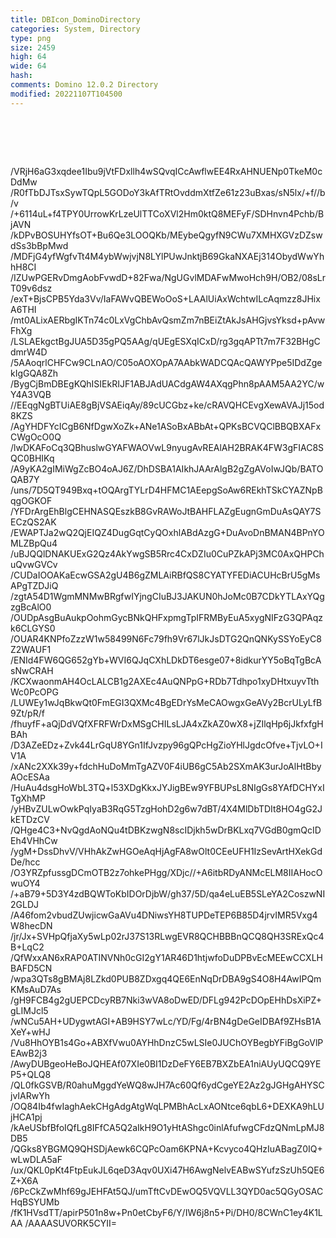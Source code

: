 ```yaml
---
title: DBIcon_DominoDirectory
categories: System, Directory
type: png
size: 2459
high: 64
wide: 64
hash: 
comments: Domino 12.0.2 Directory
modified: 20221107T104500
---
```

![DBIcon_DominoDirectory][1]

[1]: data:image/png;base64,iVBORw0KGgoAAAANSUhEUgAAAEAAAABACAYAAACqaXHeAAAJYklEQVR4nO2bW1BV
/VRjH6aG3xqdee1Ibu9jVtFDxllh4wSQvqICcAwflwEE4RxAHNUENp0TkeM0cDdMw
/R0fTbDJTsxSywTQpL5GODoY3kAfTRtOvddmXtfZe61z23uBxas/sN5lx/+f//b/v
/+6114uL+f4TPY0UrrowKrLzeUlTTCoXVl2Hm0ktQ8MEFyF/SDHnvn4Pchb/BjAVN
/kDPvBOSUHYfsOT+Bu6Qe3LOOQKb/MEybeQgyfN9CWu7XMHXGVzDZswdSs3bBpMwd
/MDFjG4yfWgfvTt4M4ybWwjvjN8LYlPUwJnktjB69GkaNXAEj314ObydWwYhhH8CI
/IZUwPGERvDmgAobFvwdD+82Fwa/NgUGvlMDAFwMwoHch9H/OB2/08sLrT09v6dsz
/exT+BjsCPB5Yda3Vv/IaFAWvQBEWoOoS+LAAlUiAxWchtwILcAqmzz8JHixA6THI
/mt0ALixAERbgIKTn74c0LxVgChbAvQsmZm7nBEiZtAkJsAHGjvsYksd+pAvwFhXg
/LSLAEkgctBgJUA5D35gPQ5AAg/qUEgESXqICxD/rg3gqAPTt7m7F32BHgCdmrW4D
/5AAoqrlCHFCw9CLnAO/C05oAOXOpA7AAbkWADCQAcQAWYPpe5IDdZgekIgGQA8Zh
/BygCjBmDBEgKQhISIEkRIJF1ABJAdUACdgAW4AXqgPhn8pAAM5AA2YC/wY4A3VQB
//EEqgNgBTUiAE8gBjVSAEiqAy/89cUCGbz+ke/cRAVQHCEvgXewAVAJj15od8KZS
/AgYHDFYcICgB6NfDgwXoZk+ANe1ASoBxABbAt+QPKsBCVQClBBQBXAFxCWgOcO0Q
/lwDKAFoCq3QBhuslwGYAFWAOVwL9nyugAvREAlAH2BRAK4FW3gFIAC8SQC0BHIKq
/A9yKA2gIMiWgZcBO4oAJ6Z/DhDSBA1AIkhJAArAlgB2gZgAVoIwJQb/BATOQAB7Y
/uns/7D5QT949Bxq+tOQArgTYLrD4HFMC1AEepgSoAw6REkhTSkCYAZNpBqgOGKOF
/YFDrArgEhBlgCEHNASQEszkB8GvRAWoJtBAHFLAZgEugnGmDuAsQAY7SECzQS2AK
/EWAPTJa2wQ2QjEIQZ4DugGqtCyQOxhlABdAzgG+DuAvoDnBMAN4BPnYOMLZBpQu4
/uBJQQlDNAKUExG2Qz4AkYwgSB5Rrc4CxDZIu0CuPZkAPj3MC0AxQHPChuQvwGVCv
/CUDaIOOAKaEcwGSA2gU4B6gZMLAiRBfQS8CYATYFEDiACUHcBrU5gMsAPgTZDJiQ
/zgtA54D1WgmMNMwBRgfwIYjngCIuBJ3JAKUN0hJoMc0B7CDkYTLAxYQgzgBcAlO0
/OUDpAsgBuAukpOohmGycBNkQHFxpmgTpIFRMByEuA5xygNIFzG3QPAqzk6CLGYS0
/OUAR4KNPfoZzzW1w58499N6Fc79fh9Vr67lJkJsDTG2QnQNKySSYoEyC8Z2WAUF1
/ENId4FW6QG652gYb+WVI6QJqCXhLDkDT6esge07+8idkurYY5oBqTgBcAsNwCRAH
/KCXwaonmAH4OcLALCB1g2AXEc4AuQNPpG+RDb7Tdhpo1xyDHtxuyvTthWc0PcOPG
/LUWEy1wJqBkwQt0FmEGI3QXMc4BgEDrYsMeCAOwgxGeAVy2BcrULyLfB9Zt/pR/f
/fhuyfF+aQjDdVQfXFRFWrDxMSgCHILsLJA4xZkAZ0wX8+jZIlqHp6jJkfxfgHBAh
/D3AZeEDz+Zvk44LrGqU8YGn1IfJvzpy96gQPcHgZioYHlJgdcOfve+TjvLO+IV1A
/xANc2XXk39y+fdchHuDoMmTgAZV0F4iUB6gC5Ab2SXmAK3urJoAlHtBbyAOcESAa
/HuAu4dsgHoWbL3TQ+l53XDgKkxJYJigBEw9YFBUPsL8NIgGs8YAfDCHYxITgXhMP
/yHBvZULwOwkPqIyaB3RqG5TzgHohD2g6w7dBT/4X4MlDbTDIt8HO4gG2JkETDzCV
/QHge4C3+NvQgdAoNQu4tDBKzwgN8scIDjkh5wDrBKLxq7VGdB0gmQcIDEh4VHhCw
/ygM+DssDhvV/VHhAkZwHGOeAqHjAgFA8wOlt0CEeUFH1IzSevArtHXekGdDe/hcc
/O3YRZpfussgDCmOTB2z7ohkePHgg/XDjc//+A6itbRDyANMcELM8IIAHocOwuOY4
/+aB79+5D3Y4zdBQWToKbIDOrDjbW/gh37/5D/qa4eLuEB5SLeYA2CoszwNI2GLDJ
/A46fom2vbudZUwjicwGaAVu4DNiwsYH8TUPDeTEP6B85D4jrvIMR5Vxg4W8hecDN
/jr/Jx+SVHpQfjaXy5wLp02rJ37S13RLwgEVR8QCHBBBnQCQ8QH3SRExQc4B+LqC2
/QfWxxAN6xRAP0ATINVNh0cGI2gY1AR46D1htjwfoDuDPBvEcMEEwCCXLHBAFD5CN
/wpa3QTs8gBMAj8LZkd0PUB8ZDxgq4QE6EnNqDrDBA9gS4O8H4AwIPQmKMsAuD7As
/gH9FCB4g2gUEPCDcyRB7Nki3wVA8oDwED/DFLg942PcDOpEHhDsXiPZ+gLIMJcl5
/wNCu5AH+UDygwtAGI+AB9HSY7wLc/YD/Fg/4rBN4gDeGeIDBAf9ZHsB1AXeY+wHJ
/Vu8HhOYB1s4Go+ABXfVwu0AYHhDnzC5wLSIe0JUChOYBegbYFiBgGoVlPEAwB2j3
/AwyDUBgeoHeBoJQHEAf07XIe0BI1DzDeFY6EB7BXZbEA1niAUyUQCQ9YEP5+QLQ8
/QL0fkGSVB/R0ahuMggdYeWQ8wJH7Ac60Qf6ydCgeYE2Az2gJGHgAHYSCjvIARwYh
/OQ84Ib4fwIaghAekCHgAdgAtgWqLPMBhAcLxAONtce6qbL6+DEXKA9hLUjHCA1pj
/kAeUSbfBfoIQfLg8IFfCA5Q2aIkH9O1yHtAShgc0inlAfufwgCFdzQNmLpMJ8DB5
/QGks8YBGMQ9QHSDjAewk6CQPcOam6KPNA+Kcvyco4QHzIuABagZ0IQ+wLwDLA5aF
/ux/QKL0pKt4FtpEukJL6qeD3Aqv0UXi47H6AwgNelvEABwSYufzSzUh5QE6Z+X6A
/6PcCkZwMhf69gJEHFAt5QJ/umTftCvDEwOQ5VQVLL3QYD0ac5QGyOSACHqBSYUMb
/fK1HVsdTT/apirP501n8w+Pn0etCbyF6/Y/IW6j8n5+Pi/DH0/8CWnC1ey4K1LAA
/AAAASUVORK5CYII=
